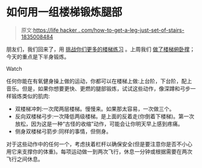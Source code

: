 # 如何用一组楼梯锻炼腿部

> 原文:[https://life hacker . com/how-to-get-a-leg-just-set-of-stairs-1835008484](https://lifehacker.com/how-to-get-a-leg-workout-with-just-a-set-of-stairs-1835008484)

朋友们，我们回来了，用 [挑战你们更多的楼梯练习](https://lifehacker.com/this-months-fitness-challenge-theme-is-stairs-1834511269) 。上周我们 [做了楼梯俯卧撑](https://vitals.lifehacker.com/get-better-at-push-ups-by-doing-them-on-stairs-1834847608)；今天的重点是下半身锻炼。

Watch

任何你能在有氧健身操上做的运动，你都可以在楼梯上做:上台阶，下台阶，配上音乐。但是，如果你想要更快、更燃的腿部锻炼，试试这些动作，像深蹲和弓步一样锻炼类似的肌肉:

*   双楼梯冲刺:一次爬两层楼梯。慢慢来。如果那太容易，一次做三个。
*   反向双楼梯弓步:一次降低两级楼梯。是上面的反着走(你倒着下楼梯)。第一次放松，因为这是一种“古怪的收缩”动作，可能会让你明天早上感到疼痛。
*   侧身双楼梯弓箭步:同样的事情，但侧身。

对于这些动作中的任何一个，考虑扶着栏杆以确保安全(但是要注意你是否不小心用它来支撑你的体重)。每项运动做一到两次飞行，休息一分钟或根据需要在两次飞行之间休息。